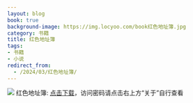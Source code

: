 ```yaml
---
layout: blog
book: true
background-image: https://img.locyoo.com/book红色地址簿.jpg
category: 书籍
title: 红色地址簿
tags:
- 书籍
- 小说
redirect_from:
  - /2024/03/红色地址簿/
---
```

![](https://img.locyoo.com/book红色地址簿.jpg)
红色地址簿: <a name = "ref1" href="https://url18.ctfile.com/f/50983618-1377644830-b0dd6d?p=3619">点击下载</a>，访问密码请点击右上方“关于”自行查看